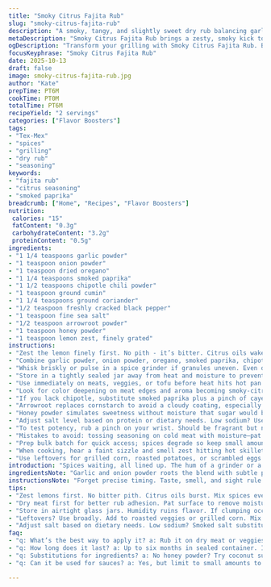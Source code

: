```yaml
---
title: "Smoky Citrus Fajita Rub"
slug: "smoky-citrus-fajita-rub"
description: "A smoky, tangy, and slightly sweet dry rub balancing garlic, citrus zest, and warming spices to punch up grilled meat or veggies. Replaces some classic elements with lemon zest and chipotle for boldness. Cornstarch swapped with arrowroot for a cleaner thickener. Reduce salt, raise coriander for brightness, and swap sugar for honey powder to avoid clumps. Mix spices dry - granules matter. Store airtight, away from humidity. Recognize doneness by color deepening and aroma spike, not clock. Handles substitutions like smoked salt if no regular salt, or dried thyme if oregano’s absent. Efficient prep with a handheld whisk or mini grinder. Textured, aromatic, versatile."
metaDescription: "Smoky Citrus Fajita Rub brings a zesty, smoky kick to your grilling. A blend of spices, not just heat but depth for meats and veggies."
ogDescription: "Transform your grilling with Smoky Citrus Fajita Rub. Bold flavors from chipotle and citrus zest elevate meat or veggies instantly."
focusKeyphrase: "Smoky Citrus Fajita Rub"
date: 2025-10-13
draft: false
image: smoky-citrus-fajita-rub.jpg
author: "Kate"
prepTime: PT6M
cookTime: PT0M
totalTime: PT6M
recipeYield: "2 servings"
categories: ["Flavor Boosters"]
tags:
- "Tex-Mex"
- "spices"
- "grilling"
- "dry rub"
- "seasoning"
keywords:
- "fajita rub"
- "citrus seasoning"
- "smoked paprika"
breadcrumb: ["Home", "Recipes", "Flavor Boosters"]
nutrition: 
 calories: "15"
 fatContent: "0.3g"
 carbohydrateContent: "3.2g"
 proteinContent: "0.5g"
ingredients:
- "1 1/4 teaspoons garlic powder"
- "1 teaspoon onion powder"
- "1 teaspoon dried oregano"
- "1 1/4 teaspoons smoked paprika"
- "1 1/2 teaspoons chipotle chili powder"
- "1 teaspoon ground cumin"
- "1 1/4 teaspoons ground coriander"
- "1/2 teaspoon freshly cracked black pepper"
- "1 teaspoon fine sea salt"
- "1/2 teaspoon arrowroot powder"
- "1 teaspoon honey powder"
- "1 teaspoon lemon zest, finely grated"
instructions:
- "Zest the lemon finely first. No pith - it’s bitter. Citrus oils wake up spices."
- "Combine garlic powder, onion powder, oregano, smoked paprika, chipotle chili powder, cumin, coriander, black pepper, sea salt, arrowroot, honey powder, and lemon zest in a bowl."
- "Whisk briskly or pulse in a spice grinder if granules uneven. Even distribution matters for flavor bursts."
- "Store in a tightly sealed jar away from heat and moisture to prevent caking and flavor fading."
- "Use immediately on meats, veggies, or tofu before heat hits hot pan or grill."
- "Look for color deepening on meat edges and aroma becoming smoky-citrusy as seasoning chars slightly."
- "If you lack chipotle, substitute smoked paprika plus a pinch of cayenne for heat."
- "Arrowroot replaces cornstarch to avoid a cloudy coating, especially important if thickening sauces."
- "Honey powder simulates sweetness without moisture that sugar would bring; ideal for dry rubs."
- "Adjust salt level based on protein or dietary needs. Low sodium? Use smoked salt for complexity or omit and finish with a squeeze of lime after cooking."
- "To test potency, rub a pinch on your wrist. Should be fragrant but not overpowering."
- "Mistakes to avoid: tossing seasoning on cold meat with moisture—pat dry first for adhesion and crust formation."
- "Prep bulk batch for quick access; spices degrade so keep small amounts handy."
- "When cooking, hear a faint sizzle and smell zest hitting hot skillet - that signals time to flip or toss."
- "Use leftovers for grilled corn, roasted potatoes, or scrambled eggs for instant flavor uplift."
introduction: "Spices waiting, all lined up. The hum of a grinder or a whisk rhythm tapping. The citrus burst from lemon zest breaking open, citrus oils hitting air. You want heat, depth, a little sweet but not too much. Swap the typical chili powder with chipotle for smokiness, add honey powder instead of sugar to keep it dry but sticky in flavor. Arrowroot powder steps in for cornstarch, a cleaner thickening agent that won’t cloud sauces or leave a chalky bite. This dry rub’s about quick assembly but lasting impact. Deep smoky reds, a flick of zing, and a subtle sweetness that clings to meat and veggies, even tofu. Old habits die hard, but changing quantities by roughly a third sharpens the profile without losing familiar warmth. Store tight, away from humidity—no one likes clumpy rubs."
ingredientsNote: "Garlic and onion powder roots the blend with subtle pungency. Dried oregano adds earthiness but can be swapped for dried thyme if you’re out; thyme's a bit sweeter but close enough. Smoked paprika’s the backbone, but chipotle chili powder pushes it into bold, smoky territory. Coriander brightens and ripens flavors; increase it for a citrusy note. Black pepper should be freshly cracked if possible — pre-ground dulls fast. Salt using fine sea salt for even dispersion; smoked salt is a smart sub for added depth but use less salty salt to avoid overpowering. Honey powder replaces sugar for dry sweetness without moisture; if unavailable, fine coconut sugar works but amounts may vary. Arrowroot provides dry thickening and binding; cornstarch works but watch for cloudiness or gummy textures. Lastly, lemon zest—just a teaspoon—lifts the whole blend with essential oils, but omit if unavailable and add a squeeze of fresh lemon juice later once cooked. Keep your blend dry, store in glass or BPA-free container, ideally in the fridge if you won’t use it fast."
instructionsNote: "Forget precise timing. Taste, smell, and sight rule. Lemon zest first, to avoid muddiness of aroma. Whisk folding, or quick pulse in a miniature spice grinder if spices are coarse—uniformity matters when seasoning. Mix thoroughly to avoid pockets of salt or sourness—tastes ruin plate. Airtight storage is critical to prevent moisture creep, which ruins both texture and flavor. Use as you would a curry powder or taco seasoning but keep in mind: dry rubs stick best on meat with surface patted dry. Hot pan or grill instantly heralds the right moment—listen for light sizzles, watch edges deepen without burning. Common slip: seasoning wet meat without drying first; results in clumping or burning. Prepping a large batch? Label with date and store in fridge or freezer for months. Repurpose leftovers liberally—dry rub transforms humble roasted potatoes and scrambled eggs with little effort. No stirring, no fuss. Season, sear, savor."
tips:
- "Zest lemons first. No bitter pith. Citrus oils burst. Mix spices evenly—avoid clumps. Coarse granules lead to uneven flavor. Use small batches, season accordingly."
- "Dry meat first for better rub adhesion. Pat surface to remove moisture. Wet meat fails to crust well. Test potency by rubbing a pinch on wrist. Fragrant but not overwhelming."
- "Store in airtight glass jars. Humidity ruins flavor. If clumping occurs, reblend with a whisk. Label and date your mixes, freshness matters. Analyze visually—less degradation, better results."
- "Leftovers? Use broadly. Add to roasted veggies or grilled corn. Mix with scrambled eggs—flavor boost for minimal effort. Spice is versatile; versatility enhances flavors in everyday cooking."
- "Adjust salt based on dietary needs. Low sodium? Smoked salt substitutes. Chipotle? Mix smoked paprika with cayenne for kick. Be flexible—always adapt to what’s available."
faq:
- "q: What’s the best way to apply it? a: Rub it on dry meat or veggies. Work into surface—don’t skimp. If using on tofu, ensure moisture is pressed out."
- "q: How long does it last? a: Up to six months in sealed container. If it smells off, toss it. Spices lose potency over time; use small batches."
- "q: Substitutions for ingredients? a: No honey powder? Try coconut sugar, but test amounts. Coriander not available? Spike with extra cumin for similar undertones."
- "q: Can it be used for sauces? a: Yes, but limit to small amounts to prevent cloudiness. Mix with oil for a marinade. Arrowroot acts cleanly; avoid cornstarch's gritty texture."

---
```


